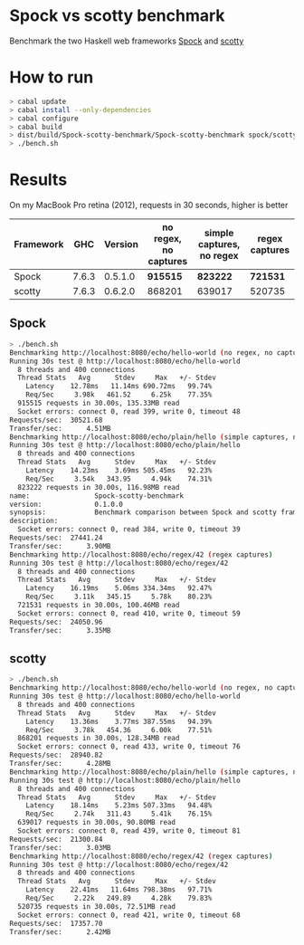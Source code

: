Spock vs scotty benchmark
=================

Benchmark the two Haskell web frameworks [Spock](https://github.com/agrafix/Spock) and [scotty](https://github.com/scotty-web/scotty)

How to run
==========

```bash
> cabal update
> cabal install --only-dependencies
> cabal configure
> cabal build
> dist/build/Spock-scotty-benchmark/Spock-scotty-benchmark spock/scotty
> ./bench.sh
```

Results
=====

On my MacBook Pro retina (2012), requests in 30 seconds, higher is better

| Framework | GHC   | Version | no regex, no captures     | simple captures, no regex | regex captures |
|-----------|-------|---------|---------------------------|---------------------------|----------------|
| Spock     | 7.6.3 | 0.5.1.0 | **915515**                | **823222**                | **721531**     |
| scotty    | 7.6.3 | 0.6.2.0 | 868201                    | 639017                    | 520735         |

Spock
--------
```bash
> ./bench.sh
Benchmarking http://localhost:8080/echo/hello-world (no regex, no captures)
Running 30s test @ http://localhost:8080/echo/hello-world
  8 threads and 400 connections
  Thread Stats   Avg      Stdev     Max   +/- Stdev
    Latency    12.78ms   11.14ms 690.72ms   99.74%
    Req/Sec     3.98k   461.52     6.25k    77.35%
  915515 requests in 30.00s, 135.33MB read
  Socket errors: connect 0, read 399, write 0, timeout 48
Requests/sec:  30521.68
Transfer/sec:      4.51MB
Benchmarking http://localhost:8080/echo/plain/hello (simple captures, no regex)
Running 30s test @ http://localhost:8080/echo/plain/hello
  8 threads and 400 connections
  Thread Stats   Avg      Stdev     Max   +/- Stdev
    Latency    14.23ms    3.69ms 505.45ms   92.23%
    Req/Sec     3.54k   343.95     4.94k    74.31%
  823222 requests in 30.00s, 116.98MB read
name:                Spock-scotty-benchmark
version:             0.1.0.0
synopsis:            Benchmark comparison between Spock and scotty framework
description:
  Socket errors: connect 0, read 384, write 0, timeout 39
Requests/sec:  27441.24
Transfer/sec:      3.90MB
Benchmarking http://localhost:8080/echo/regex/42 (regex captures)
Running 30s test @ http://localhost:8080/echo/regex/42
  8 threads and 400 connections
  Thread Stats   Avg      Stdev     Max   +/- Stdev
    Latency    16.19ms    5.06ms 334.34ms   92.47%
    Req/Sec     3.11k   345.15     5.78k    80.23%
  721531 requests in 30.00s, 100.46MB read
  Socket errors: connect 0, read 410, write 0, timeout 59
Requests/sec:  24050.96
Transfer/sec:      3.35MB
```

scotty
--------
```bash
> ./bench.sh
Benchmarking http://localhost:8080/echo/hello-world (no regex, no captures)
Running 30s test @ http://localhost:8080/echo/hello-world
  8 threads and 400 connections
  Thread Stats   Avg      Stdev     Max   +/- Stdev
    Latency    13.36ms    3.77ms 387.55ms   94.39%
    Req/Sec     3.78k   454.36     6.00k    77.51%
  868201 requests in 30.00s, 128.34MB read
  Socket errors: connect 0, read 433, write 0, timeout 76
Requests/sec:  28940.82
Transfer/sec:      4.28MB
Benchmarking http://localhost:8080/echo/plain/hello (simple captures, no regex)
Running 30s test @ http://localhost:8080/echo/plain/hello
  8 threads and 400 connections
  Thread Stats   Avg      Stdev     Max   +/- Stdev
    Latency    18.14ms    5.23ms 507.33ms   94.48%
    Req/Sec     2.74k   311.43     5.41k    76.15%
  639017 requests in 30.00s, 90.80MB read
  Socket errors: connect 0, read 439, write 0, timeout 81
Requests/sec:  21300.84
Transfer/sec:      3.03MB
Benchmarking http://localhost:8080/echo/regex/42 (regex captures)
Running 30s test @ http://localhost:8080/echo/regex/42
  8 threads and 400 connections
  Thread Stats   Avg      Stdev     Max   +/- Stdev
    Latency    22.41ms   11.64ms 798.38ms   97.71%
    Req/Sec     2.22k   249.89     4.28k    79.83%
  520735 requests in 30.00s, 72.51MB read
  Socket errors: connect 0, read 421, write 0, timeout 68
Requests/sec:  17357.70
Transfer/sec:      2.42MB
```
